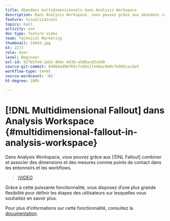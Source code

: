 ```yaml
---
title: Abandons multidimensionnels dans Analysis Workspace
description: Dans Analysis Workspace, vous pouvez grâce aux abandons combiner et associer des dimensions et des mesures comme points de contact dans les entonnoirs et les workflows.
feature: Visualizations
topics: null
activity: use
doc-type: feature video
team: Technical Marketing
thumbnail: 24043.jpg
kt: 2277
role: User
level: Beginner
exl-id: 927b5fe0-1eb5-404c-8439-a5dbacd3c640
source-git-commit: 84984ad9bf65cfc69117e40ac0e0cfe503cac5e5
workflow-type: tm+mt
source-wordcount: '81'
ht-degree: 100%

---
```


# [!DNL Multidimensional Fallout] dans Analysis Workspace {#multidimensional-fallout-in-analysis-workspace}

Dans Analysis Workspace, vous pouvez grâce aux [!DNL Fallout] combiner et associer des dimensions et des mesures comme points de contact dans les entonnoirs et les workflows.

>[!VIDEO](https://video.tv.adobe.com/v/24043/?quality=12&learn=on)

Grâce à cette puissante fonctionnalité, vous disposez d’une plus grande flexibilité pour définir les étapes des utilisateurs sur lesquelles vous souhaitez en savoir plus.

Pour plus dʼinformations sur cette fonctionnalité, consultez la [documentation](https://experienceleague.adobe.com/docs/analytics/analyze/analysis-workspace/visualizations/fallout/configuring-interdimensional-fallout.html?lang=fr).
